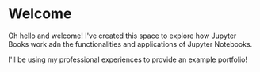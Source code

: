 # Welcome

Oh hello and welcome! I've created this space to explore how Jupyter Books work adn the functionalities and applications of Jupyter Notebooks.

I'll be using my professional experiences to provide an example portfolio!







<!--
## Sample Content

This is a small sample book to give you a feel for how book content is
structured.

:::{note}
Here is a note!
:::

And here is a code block:

```
e = mc^2
```

Check out the content pages bundled with this sample book to see more.
